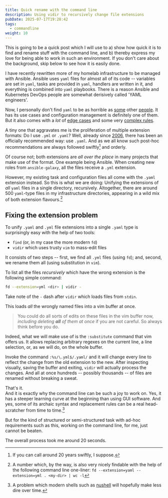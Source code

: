 ```yaml
---
title: Quick rename with the command line
description: Using vidir to recursively change file extensions
pubDate: 2025-07-17T19:28:42
tags:
  - commandline
weight: 10
---
```


This is going to be a quick post which I will use to
a) show how quick it is to find and rename stuff with the command line, and
b) thereby express my love for being able to work in such an environment.
If you don't care about the background, skip below to see how it is easily done.

I have recently rewritten more of my homelab infrastructure to be managed with Ansible.
Ansible uses `yaml` files for almost all of its code --
variables are set in `yaml`,
tasks are provided in `yaml`,
handlers are written in it,
and everything is combined into `yaml` playbooks.
There is a reason Ansible and Kubernetes DevOps people are somewhat derisively called 'YAML engineers'.

Now, I personally don't find `yaml` to be as horrible as [some](https://news.ycombinator.com/item?id=21101695) other [people](https://news.ycombinator.com/item?id=26234260).
It has its use cases and configuration management is definitely one of them.
But it also comes with a _lot_ of [edge cases](https://noyaml.com/) and some very [complex rules](https://ruudvanasseldonk.com/2023/01/11/the-yaml-document-from-hell).

A tiny one that aggravates me is the proliferation of multiple extension formats:
Do I use `.yml` or `.yaml`?
Well, already since [2006](https://github.com/readthedocs/readthedocs.org/issues/7460), there has been an officially recommended way: use `.yaml`.
And as we all know such post-hoc recommendations are always followed swiftly[^swift] and orderly.

[^swift]: If you can call around 20 years swiftly, I suppose.

Of course not; both extensions are _all over the place_ in many projects that make use of the format.
One example being Ansible.
When creating new roles from `ansible-galaxy`,
all the files receive a `.yml` extension.

However, my existing task and configuration files all come with the `.yaml` extension instead.
So this is what we are doing:
Unifying the extensions of _all_ `yaml` files in a single directory, recursively.
Altogether, there are around 500 `yaml`-type files in my infrastructure directories,
appearing in a wild mix of both extension flavours.[^counting]

[^counting]: A number which, by the way, is also very nicely findable with the help of the following command line one-liner: `fd --extension=yaml --extension=yml . <my-dir> | wc -l`

## Fixing the extension problem

To unify `.yaml` and `.yml` file extensions into a single `.yaml` type is surprisingly easy with the help of two tools:

- `find` (or, in my case the more modern `fd`)
- `vidir` which uses trusty `vim` to mass-edit files

It consists of two steps --
first, we find all `.yml` files (using `fd`);
and, second, we rename them all (using substitution in `vim`).

To list all the files _recursively_ which have the wrong extension is the following simple command:

```sh
fd --extension=yml <dir> | vidir -
```

Take note of the `-` dash after `vidir` which loads files from `stdin`.

This loads _all_ the wrongly named files into a vim buffer at once.

> You could do all sorts of edits on these files in the vim buffer now,
> _including deleting **all** of them at once_ if you are not careful.
> So always think before you do.

Indeed, what we will make use of is the `:substitute` command that vim offers us.
It allows replacing arbitrary regexes on the current line, a line selection, or,
as we will do,
on the whole buffer.

Invoke the command `:%s/\.yml$/.yaml/` and it will change every line to reflect the change from the old extension to the new.
After inspecting visually, saving the buffer and exiting, `vidir` will actually process the changes.
And all at once hundreds -- possibly thousands -- of files are renamed without breaking a sweat.

That's it.\
And it is exactly why the command line can be such a joy to work on.
Yes, it has a steeper learning curve at the beginning than using GUI software.
And yes, some of its archaic syntax and replacement rules can be a real head-scratcher from time to time.[^nushell]

But for the kind of structured or semi-structured task with ad-hoc requirements such as this,
working on the command line, for me, just cannot be beaten.

The overall process took me around 20 seconds.

[^nushell]: A problem which modern shells such as [nushell](https://www.nushell.sh/) will hopefully make less dire over time.
